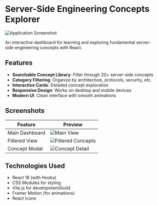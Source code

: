 # Server-Side Engineering Concepts Explorer

![Application Screenshot](./screenshots/screenshot(1).png) 

An interactive dashboard for learning and exploring fundamental server-side engineering concepts with React.

## Features

- **Searchable Concept Library**: Filter through 20+ server-side concepts
- **Category Filtering**: Organize by architecture, protocols, security, etc.
- **Interactive Cards**: Detailed concept exploration
- **Responsive Design**: Works on desktop and mobile devices
- **Modern UI**: Clean interface with smooth animations

## Screenshots

| Feature | Preview |
|---------|---------|
| Main Dashboard | ![Main View](./ScreenShots/screenshot(1).png) |
| Filtered View | ![Filtered Concepts](./ScreenShots/screenshot(4).png) |
| Concept Modal | ![Concept Detail](./ScreenShots/screenshot(2).png) |

## Technologies Used

- React 18 (with Hooks)
- CSS Modules for styling
- Vite.js for development/build
- Framer Motion (for animations)
- React Icons
